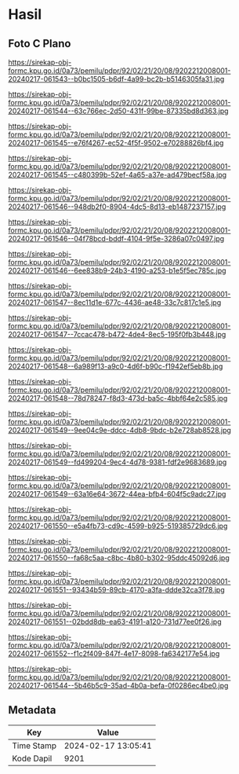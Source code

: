 # Hasil

## Foto C Plano

https://sirekap-obj-formc.kpu.go.id/0a73/pemilu/pdpr/92/02/21/20/08/9202212008001-20240217-061543--b0bc1505-b6df-4a99-bc2b-b5146305fa31.jpg

https://sirekap-obj-formc.kpu.go.id/0a73/pemilu/pdpr/92/02/21/20/08/9202212008001-20240217-061544--63c766ec-2d50-431f-99be-87335bd8d363.jpg

https://sirekap-obj-formc.kpu.go.id/0a73/pemilu/pdpr/92/02/21/20/08/9202212008001-20240217-061545--e76f4267-ec52-4f5f-9502-e70288826bf4.jpg

https://sirekap-obj-formc.kpu.go.id/0a73/pemilu/pdpr/92/02/21/20/08/9202212008001-20240217-061545--c480399b-52ef-4a65-a37e-ad479becf58a.jpg

https://sirekap-obj-formc.kpu.go.id/0a73/pemilu/pdpr/92/02/21/20/08/9202212008001-20240217-061546--948db2f0-8904-4dc5-8d13-eb1487237157.jpg

https://sirekap-obj-formc.kpu.go.id/0a73/pemilu/pdpr/92/02/21/20/08/9202212008001-20240217-061546--04f78bcd-bddf-4104-9f5e-3286a07c0497.jpg

https://sirekap-obj-formc.kpu.go.id/0a73/pemilu/pdpr/92/02/21/20/08/9202212008001-20240217-061546--6ee838b9-24b3-4190-a253-b1e5f5ec785c.jpg

https://sirekap-obj-formc.kpu.go.id/0a73/pemilu/pdpr/92/02/21/20/08/9202212008001-20240217-061547--8ec11d1e-677c-4436-ae48-33c7c817c1e5.jpg

https://sirekap-obj-formc.kpu.go.id/0a73/pemilu/pdpr/92/02/21/20/08/9202212008001-20240217-061547--7ccac478-b472-4de4-8ec5-195f0fb3b448.jpg

https://sirekap-obj-formc.kpu.go.id/0a73/pemilu/pdpr/92/02/21/20/08/9202212008001-20240217-061548--6a989f13-a9c0-4d6f-b90c-f1942ef5eb8b.jpg

https://sirekap-obj-formc.kpu.go.id/0a73/pemilu/pdpr/92/02/21/20/08/9202212008001-20240217-061548--78d78247-f8d3-473d-ba5c-4bbf64e2c585.jpg

https://sirekap-obj-formc.kpu.go.id/0a73/pemilu/pdpr/92/02/21/20/08/9202212008001-20240217-061549--9ee04c9e-ddcc-4db8-9bdc-b2e728ab8528.jpg

https://sirekap-obj-formc.kpu.go.id/0a73/pemilu/pdpr/92/02/21/20/08/9202212008001-20240217-061549--fd499204-9ec4-4d78-9381-fdf2e9683689.jpg

https://sirekap-obj-formc.kpu.go.id/0a73/pemilu/pdpr/92/02/21/20/08/9202212008001-20240217-061549--63a16e64-3672-44ea-bfb4-604f5c9adc27.jpg

https://sirekap-obj-formc.kpu.go.id/0a73/pemilu/pdpr/92/02/21/20/08/9202212008001-20240217-061550--e5a4fb73-cd9c-4599-b925-519385729dc6.jpg

https://sirekap-obj-formc.kpu.go.id/0a73/pemilu/pdpr/92/02/21/20/08/9202212008001-20240217-061550--fa68c5aa-c8bc-4b80-b302-95ddc45092d6.jpg

https://sirekap-obj-formc.kpu.go.id/0a73/pemilu/pdpr/92/02/21/20/08/9202212008001-20240217-061551--93434b59-89cb-4170-a3fa-ddde32ca3f78.jpg

https://sirekap-obj-formc.kpu.go.id/0a73/pemilu/pdpr/92/02/21/20/08/9202212008001-20240217-061551--02bdd8db-ea63-4191-a120-731d77ee0f26.jpg

https://sirekap-obj-formc.kpu.go.id/0a73/pemilu/pdpr/92/02/21/20/08/9202212008001-20240217-061552--f1c2f409-847f-4e17-8098-fa6342177e54.jpg

https://sirekap-obj-formc.kpu.go.id/0a73/pemilu/pdpr/92/02/21/20/08/9202212008001-20240217-061544--5b46b5c9-35ad-4b0a-befa-0f0286ec4be0.jpg


## Metadata

| Key        | Value               |
| ---------- | ------------------- |
| Time Stamp | 2024-02-17 13:05:41 |
| Kode Dapil | 9201                |



